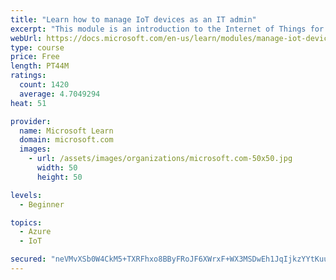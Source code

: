 ```yaml
---
title: "Learn how to manage IoT devices as an IT admin"
excerpt: "This module is an introduction to the Internet of Things for IT admins."
webUrl: https://docs.microsoft.com/en-us/learn/modules/manage-iot-devices/
type: course
price: Free
length: PT44M
ratings:
  count: 1420
  average: 4.7049294
heat: 51

provider:
  name: Microsoft Learn
  domain: microsoft.com
  images:
    - url: /assets/images/organizations/microsoft.com-50x50.jpg
      width: 50
      height: 50

levels:
  - Beginner

topics:
  - Azure
  - IoT

secured: "neVMvXSb0W4CkM5+TXRFhxo8BByFRoJF6XWrxF+WX3MSDwEh1JqIjkzYYtKuudQZWu4WIOmZ5ZI0ct3vU+3dZeu83uqmcFskMTHQ+DFUqpr7uVWxdJz7dPvqfBd/BJ9jxSiUFhGJKnBa3ECHh67GNd18t5oxNd4tIsNXscC3DO/psVapyrPytMVGqcjIm3G5Re7OcRf3EP5Yyl7Xp5lBISnySPCzDd3OU5g85MBhNKetwFMJlcG6sySZW10Zpp1LF17/MDSR4HG9VuptE0Uxv4kbVVKCCv2tQMexlPRPzz0+6oC95srHykSj9qdQSk2xs7h2kOaJXpM4ye4X2DOjfSrNEY+apBWMwC+5SzC0MlfAGMGPtYEZvlPHy7AXaNORyaVhU9RIpw3p7B34sc2SEcrxzYtb0yKHGb3XW+2avIs=;w3gSEw6rG9aUF8HeXlfYXA=="
---
```


